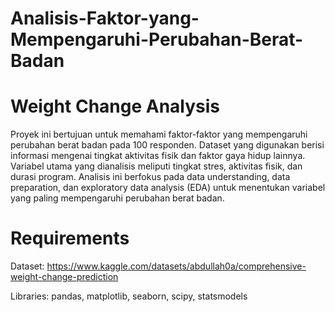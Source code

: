# Analisis-Faktor-yang-Mempengaruhi-Perubahan-Berat-Badan
# Weight Change Analysis
Proyek ini bertujuan untuk memahami faktor-faktor yang mempengaruhi perubahan berat badan pada 100 responden. Dataset yang digunakan berisi informasi mengenai tingkat aktivitas fisik dan faktor gaya hidup lainnya. Variabel utama yang dianalisis meliputi tingkat stres, aktivitas fisik, dan durasi program. Analisis ini berfokus pada data understanding, data preparation, dan exploratory data analysis (EDA) untuk menentukan variabel yang paling mempengaruhi perubahan berat badan.
# Requirements
Dataset: https://www.kaggle.com/datasets/abdullah0a/comprehensive-weight-change-prediction

Libraries: pandas, matplotlib, seaborn, scipy, statsmodels
